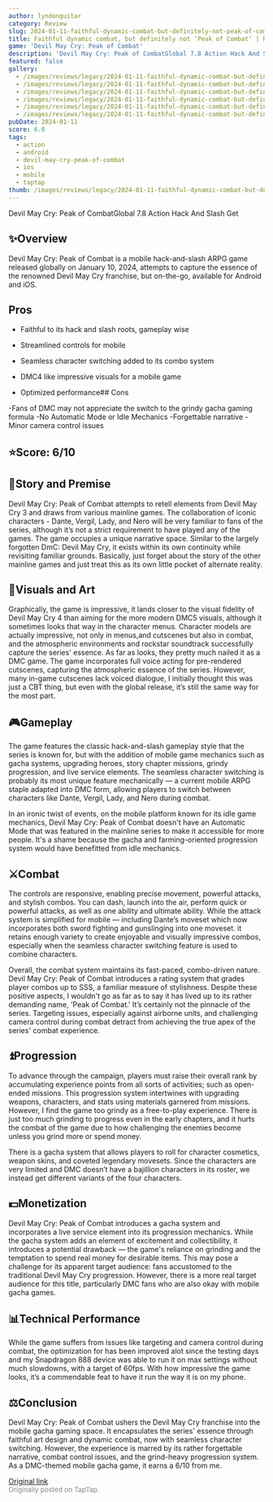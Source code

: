 ```yaml
---
author: lyndonguitar
category: Review
slug: 2024-01-11-faithful-dynamic-combat-but-definitely-not-peak-of-combat-review-devil-may-cry-peak-of
title: Faithful dynamic combat, but definitely not ‘Peak of Combat’ | Review - Devil May Cry Peak of Combat
game: 'Devil May Cry: Peak of Combat'
description: 'Devil May Cry: Peak of CombatGlobal 7.8 Action Hack And Slash Get'
featured: false
gallery:
  - /images/reviews/legacy/2024-01-11-faithful-dynamic-combat-but-definitely-not-peak-of-combat--review---devil-may-cry-peak-of-0.avif
  - /images/reviews/legacy/2024-01-11-faithful-dynamic-combat-but-definitely-not-peak-of-combat--review---devil-may-cry-peak-of-1.avif
  - /images/reviews/legacy/2024-01-11-faithful-dynamic-combat-but-definitely-not-peak-of-combat--review---devil-may-cry-peak-of-2.avif
  - /images/reviews/legacy/2024-01-11-faithful-dynamic-combat-but-definitely-not-peak-of-combat--review---devil-may-cry-peak-of-3.avif
  - /images/reviews/legacy/2024-01-11-faithful-dynamic-combat-but-definitely-not-peak-of-combat--review---devil-may-cry-peak-of-4.avif
  - /images/reviews/legacy/2024-01-11-faithful-dynamic-combat-but-definitely-not-peak-of-combat--review---devil-may-cry-peak-of-5.avif
pubDate: 2024-01-11
score: 6.0
tags:
  - action
  - android
  - devil-may-cry-peak-of-combat
  - ios
  - mobile
  - taptap
thumb: /images/reviews/legacy/2024-01-11-faithful-dynamic-combat-but-definitely-not-peak-of-combat--review---devil-may-cry-peak-of-0.avif
---
```


Devil May Cry: Peak of CombatGlobal
7.8
Action
Hack And Slash
Get


## ✨Overview

Devil May Cry: Peak of Combat is a mobile hack-and-slash ARPG game released globally on January 10, 2024, attempts to capture the essence of the renowned Devil May Cry franchise, but on-the-go, available for Android and iOS.




## Pros



- Faithful to its hack and slash roots, gameplay wise

- Streamlined controls for mobile

- Seamless character switching added to its combo system

- DMC4 like impressive visuals for a mobile game

- Optimized performance## Cons


-Fans of DMC may not appreciate the switch to the grindy gacha gaming formula
-No Automatic Mode or Idle Mechanics
-Forgettable narrative
-Minor camera control issues


## ⭐️Score: 6/10


## 📖Story and Premise

Devil May Cry: Peak of Combat attempts to retell elements from Devil May Cry 3 and draws from various mainline games. The collaboration of iconic characters - Dante, Vergil, Lady, and Nero will be very familiar to fans of the series, although it’s not a strict requirement to have played any of the games. The game occupies a unique narrative space. Similar to the largely forgotten DmC: Devil May Cry, it exists within its own continuity while revisiting familiar grounds. Basically, just forget about the story of the other mainline games and just treat this as its own little pocket of alternate reality.


## 🎨Visuals and Art

Graphically, the game is impressive, it lands closer to the visual fidelity of Devil May Cry 4 than aiming for the more modern DMC5 visuals, although it sometimes looks that way in the character menus. Character models are actually impressive, not only in menus,and cutscenes but also in combat, and the atmospheric environments and rockstar soundtrack successfully capture the series' essence. As far as looks, they pretty much nailed it as a DMC game. The game incorporates full voice acting for pre-rendered cutscenes, capturing the atmospheric essence of the series. However, many in-game cutscenes lack voiced dialogue, I initially thought this was just a CBT thing, but even with the global release, it’s still the same way for the most part.


## 🎮Gameplay

The game features the classic hack-and-slash gameplay style that the series is known for, but with the addition of mobile game mechanics such as gacha systems, upgrading heroes, story chapter missions, grindy progression, and live service elements. The seamless character switching is probably its most unique feature mechanically — a current mobile ARPG staple adapted into DMC form, allowing players to switch between characters like Dante, Vergil, Lady, and Nero during combat.

In an ironic twist of events, on the mobile platform known for its idle game mechanics, Devil May Cry: Peak of Combat doesn't have an Automatic Mode that was featured in the mainline series to make it accessible for more people. It's a shame because the gacha and farming-oriented progression system would have benefitted from idle mechanics.


## ⚔️Combat

The controls are responsive, enabling precise movement, powerful attacks, and stylish combos. You can dash, launch into the air, perform quick or powerful attacks, as well as one ability and ultimate ability. While the attack system is simplified for mobile — including Dante’s moveset which now incorporates both sword fighting and gunslinging into one moveset. it retains enough variety to create enjoyable and visually impressive combos, especially when the seamless character switching feature is used to combine characters.

Overall, the combat system maintains its fast-paced, combo-driven nature. Devil May Cry: Peak of Combat introduces a rating system that grades player combos up to SSS, a familiar measure of stylishness. Despite these positive aspects, I wouldn't go as far as to say it has lived up to its rather demanding name, 'Peak of Combat.' It’s certainly not the pinnacle of the series. Targeting issues, especially against airborne units, and challenging camera control during combat detract from achieving the true apex of the series' combat experience.


## ⏫Progression

To advance through the campaign, players must raise their overall rank by accumulating experience points from all sorts of activities; such as open-ended missions. This progression system intertwines with upgrading weapons, characters, and stats using materials garnered from missions.  However, I find the game too grindy as a free-to-play experience. There is just too much grinding to progress even in the early chapters, and it hurts the combat of the game due to how challenging the enemies become unless you grind more or spend money.

There is a gacha system that allows players to roll for character cosmetics, weapon skins, and coveted legendary movesets. Since the characters are very limited and DMC doesn’t have a bajillion characters in its roster, we instead get different variants of the four characters.


## 💵Monetization

Devil May Cry: Peak of Combat introduces a gacha system and incorporates a live service element into its progression mechanics. While the gacha system adds an element of excitement and collectibility, it introduces a potential drawback — the game's reliance on grinding and the temptation to spend real money for desirable items. This may pose a challenge for its apparent target audience: fans accustomed to the traditional Devil May Cry progression. However, there is a more real target audience for this title, particularly DMC fans who are also okay with mobile gacha games.


## 📊Technical Performance

While the game suffers from issues like targeting and camera control during combat, the optimization for has been improved alot since the testing days and my Snapdragon 888 device was able to run it on max settings without much slowdowns, with a target of 60fps. With how impressive the game looks, it’s a commendable feat to have it run the way it is on my phone.


## ⚖️Conclusion

Devil May Cry: Peak of Combat ushers the Devil May Cry franchise into the mobile gacha gaming space. It encapsulates the series' essence through faithful art design and dynamic combat, now with seamless character switching. However, the experience is marred by its rather forgettable narrative, combat control issues, and the grind-heavy progression system. As a DMC-themed mobile gacha game, it earns a 6/10 from me.

[Original link](https://www.taptap.io/post/6808092)<br><span style="font-size: 0.95em; color: #888;">Originally posted on TapTap.</span>